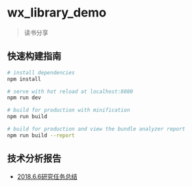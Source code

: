 # wx_library_demo

> 读书分享

## 快速构建指南

``` bash
# install dependencies
npm install

# serve with hot reload at localhost:8080
npm run dev

# build for production with minification
npm run build

# build for production and view the bundle analyzer report
npm run build --report
```

## 技术分析报告

- [2018.6.6研究任务总结](./doc/2018.6.6研究任务.md)
